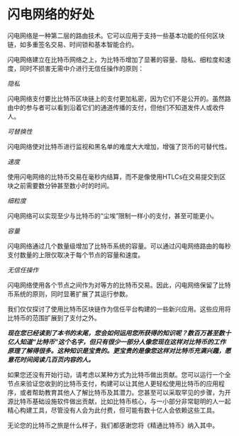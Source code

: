 # 闪电网络的好处

闪电网络是一种第二层的路由技术。它可以应用于支持一些基本功能的任何区块链，如多重签名交易、时间锁和基本智能合约。

闪电网络建立在比特币网络之上，为比特币增加了显著的容量、隐私、细粒度和速度，同时不损害无需中介进行无信任操作的原则：

_隐私_&#x20;

&#x20;      闪电网络支付要比比特币区块链上的支付更加私密，因为它们不是公开的。虽然路由中的参与者可以看到沿着它们的通道传播的支付，但他们不知道发件人或收件人。

_可替换性_&#x20;

&#x20;      闪电网络使对比特币进行监视和黑名单的难度大大增加，增强了货币的可替代性。

_速度_&#x20;

&#x20;      使用闪电网络的比特币交易在毫秒内结算，而不是像使用HTLCs在交易提交到区块之前需要数分钟甚至数小时的时间。

_细粒度_&#x20;

&#x20;      闪电网络可以实现至少与比特币的“尘埃”限制一样小的支付，甚至可能更小。

_容量_&#x20;

&#x20;      闪电网络通过几个数量级增加了比特币系统的容量。可以通过闪电网络路由的每秒支付数量的上限仅取决于每个节点的容量和速度。

_无信任操作_&#x20;

&#x20;      闪电网络使用各个节点之间作为对等方的比特币交易。因此，闪电网络保留了比特币系统的原则，同时显著扩展了其运行参数。

我们仅仅探讨了使用比特币区块链作为信任平台构建的一些新兴应用。这些应用将比特币的范围扩展到了支付之外。

_**现在您已经读到了本书的末尾，您会如何运用您所获得的知识呢？数百万甚至数十亿人知道“比特币”这个名字，但只有很少一部分人像您现在这样对比特币的工作原理了解得很多。这种知识是宝贵的。更宝贵的是像您这样对比特币充满兴趣，愿意花时间阅读几百页内容的人。**_

如果您还没有开始行动，请考虑以某种方式为比特币做出贡献。您可以运行一个全节点来验证您收到的比特币支付，构建可以让其他人更轻松使用比特币的应用程序，或者帮助教育其他人了解比特币及其潜力。您甚至可以采取罕见的步骤，为开源比特币基础设施软件做出贡献，比如比特币核心，与一小部分非常聪明的人一起精心构建工具，尽管没有人会为此付费，但可能有数十亿人会依赖这些工具。

无论您的比特币之旅是什么样子，我们都感谢您将《精通比特币》纳入其中。
